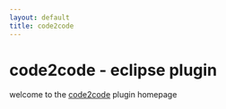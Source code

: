 ```yaml
---
layout: default
title: code2code
---
```


# code2code - eclipse plugin
	
welcome to the [code2code](http://github.com/srizzo/code2code) plugin homepage

